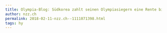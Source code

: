 ```yaml
---
title: Olympia-Blog: Südkorea zahlt seinen Olympiasiegern eine Rente bis Lebensende | NZZ
author: nzz.ch
permalink: 2018-02-11-nzz.ch--1111071398.html
tags: hy
---
```


